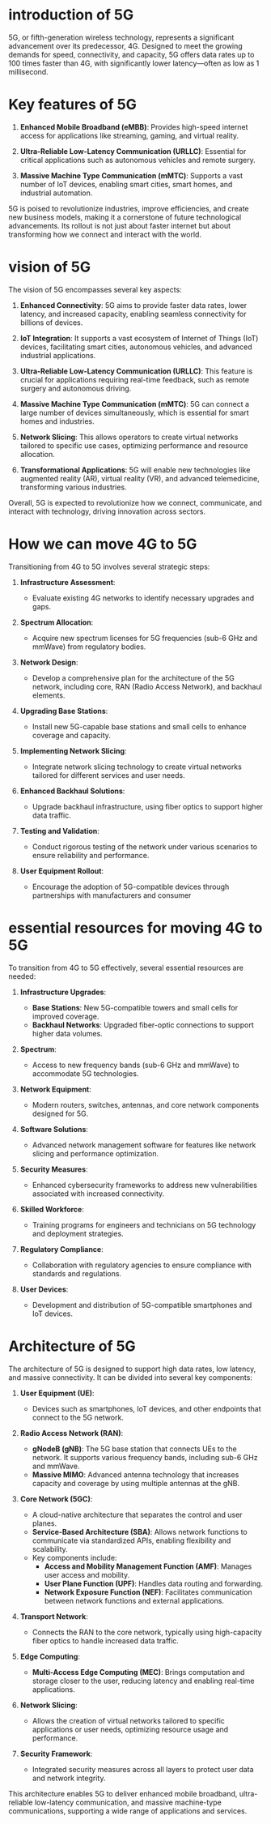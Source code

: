 # introduction of 5G 
5G, or fifth-generation wireless technology, represents a significant advancement over its predecessor, 4G. Designed to meet the growing demands for speed, connectivity, and capacity, 5G offers data rates up to 100 times faster than 4G, with significantly lower latency—often as low as 1 millisecond. 

# Key features of 5G 

1. **Enhanced Mobile Broadband (eMBB)**: Provides high-speed internet access for applications like streaming, gaming, and virtual reality.

2. **Ultra-Reliable Low-Latency Communication (URLLC)**: Essential for critical applications such as autonomous vehicles and remote surgery.

3. **Massive Machine Type Communication (mMTC)**: Supports a vast number of IoT devices, enabling smart cities, smart homes, and industrial automation.

5G is poised to revolutionize industries, improve efficiencies, and create new business models, making it a cornerstone of future technological advancements. Its rollout is not just about faster internet but about transforming how we connect and interact with the world.
# vision of 5G 
The vision of 5G encompasses several key aspects:

1. **Enhanced Connectivity**: 5G aims to provide faster data rates, lower latency, and increased capacity, enabling seamless connectivity for billions of devices.

2. **IoT Integration**: It supports a vast ecosystem of Internet of Things (IoT) devices, facilitating smart cities, autonomous vehicles, and advanced industrial applications.

3. **Ultra-Reliable Low-Latency Communication (URLLC)**: This feature is crucial for applications requiring real-time feedback, such as remote surgery and autonomous driving.

4. **Massive Machine Type Communication (mMTC)**: 5G can connect a large number of devices simultaneously, which is essential for smart homes and industries.

5. **Network Slicing**: This allows operators to create virtual networks tailored to specific use cases, optimizing performance and resource allocation.

6. **Transformational Applications**: 5G will enable new technologies like augmented reality (AR), virtual reality (VR), and advanced telemedicine, transforming various industries.

Overall, 5G is expected to revolutionize how we connect, communicate, and interact with technology, driving innovation across sectors.
# How we can move 4G to 5G 
Transitioning from 4G to 5G involves several strategic steps:

1. **Infrastructure Assessment**:
   - Evaluate existing 4G networks to identify necessary upgrades and gaps.

2. **Spectrum Allocation**:
   - Acquire new spectrum licenses for 5G frequencies (sub-6 GHz and mmWave) from regulatory bodies.

3. **Network Design**:
   - Develop a comprehensive plan for the architecture of the 5G network, including core, RAN (Radio Access Network), and backhaul elements.

4. **Upgrading Base Stations**:
   - Install new 5G-capable base stations and small cells to enhance coverage and capacity.

5. **Implementing Network Slicing**:
   - Integrate network slicing technology to create virtual networks tailored for different services and user needs.

6. **Enhanced Backhaul Solutions**:
   - Upgrade backhaul infrastructure, using fiber optics to support higher data traffic.

7. **Testing and Validation**:
   - Conduct rigorous testing of the network under various scenarios to ensure reliability and performance.

8. **User Equipment Rollout**:
   - Encourage the adoption of 5G-compatible devices through partnerships with manufacturers and consumer
# essential resources for moving 4G to 5G 
To transition from 4G to 5G effectively, several essential resources are needed:

1. **Infrastructure Upgrades**:
   - **Base Stations**: New 5G-compatible towers and small cells for improved coverage.
   - **Backhaul Networks**: Upgraded fiber-optic connections to support higher data volumes.

2. **Spectrum**:
   - Access to new frequency bands (sub-6 GHz and mmWave) to accommodate 5G technologies.

3. **Network Equipment**:
   - Modern routers, switches, antennas, and core network components designed for 5G.

4. **Software Solutions**:
   - Advanced network management software for features like network slicing and performance optimization.

5. **Security Measures**:
   - Enhanced cybersecurity frameworks to address new vulnerabilities associated with increased connectivity.

6. **Skilled Workforce**:
   - Training programs for engineers and technicians on 5G technology and deployment strategies.

7. **Regulatory Compliance**:
   - Collaboration with regulatory agencies to ensure compliance with standards and regulations.

8. **User Devices**:
   - Development and distribution of 5G-compatible smartphones and IoT devices.
# Architecture of 5G 
The architecture of 5G is designed to support high data rates, low latency, and massive connectivity. It can be divided into several key components:

1. **User Equipment (UE)**:
   - Devices such as smartphones, IoT devices, and other endpoints that connect to the 5G network.

2. **Radio Access Network (RAN)**:
   - **gNodeB (gNB)**: The 5G base station that connects UEs to the network. It supports various frequency bands, including sub-6 GHz and mmWave.
   - **Massive MIMO**: Advanced antenna technology that increases capacity and coverage by using multiple antennas at the gNB.

3. **Core Network (5GC)**:
   - A cloud-native architecture that separates the control and user planes.
   - **Service-Based Architecture (SBA)**: Allows network functions to communicate via standardized APIs, enabling flexibility and scalability.
   - Key components include:
     - **Access and Mobility Management Function (AMF)**: Manages user access and mobility.
     - **User Plane Function (UPF)**: Handles data routing and forwarding.
     - **Network Exposure Function (NEF)**: Facilitates communication between network functions and external applications.

4. **Transport Network**:
   - Connects the RAN to the core network, typically using high-capacity fiber optics to handle increased data traffic.

5. **Edge Computing**:
   - **Multi-Access Edge Computing (MEC)**: Brings computation and storage closer to the user, reducing latency and enabling real-time applications.

6. **Network Slicing**:
   - Allows the creation of virtual networks tailored to specific applications or user needs, optimizing resource usage and performance.

7. **Security Framework**:
   - Integrated security measures across all layers to protect user data and network integrity.

This architecture enables 5G to deliver enhanced mobile broadband, ultra-reliable low-latency communication, and massive machine-type communications, supporting a wide range of applications and services.
  
